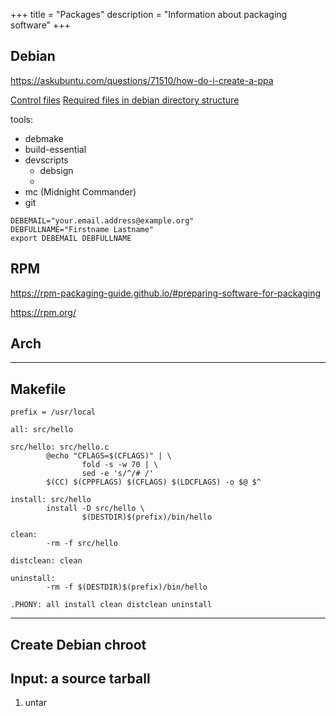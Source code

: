 +++
title = "Packages"
description = "Information about packaging software"
+++

## Debian

https://askubuntu.com/questions/71510/how-do-i-create-a-ppa

[Control files](https://www.debian.org/doc/debian-policy/ch-controlfields.html)
[Required files in debian directory structure](https://www.debian.org/doc/manuals/maint-guide/dreq.en.html)

tools:
* debmake
* build-essential
* devscripts
  * debsign
  * 
* mc (Midnight Commander)
* git

```
DEBEMAIL="your.email.address@example.org"
DEBFULLNAME="Firstname Lastname"
export DEBEMAIL DEBFULLNAME
```

## RPM

https://rpm-packaging-guide.github.io/#preparing-software-for-packaging

https://rpm.org/

## Arch

---

## Makefile

```make
prefix = /usr/local

all: src/hello

src/hello: src/hello.c
        @echo "CFLAGS=$(CFLAGS)" | \
                fold -s -w 70 | \
                sed -e 's/^/# /'
        $(CC) $(CPPFLAGS) $(CFLAGS) $(LDCFLAGS) -o $@ $^

install: src/hello
        install -D src/hello \
                $(DESTDIR)$(prefix)/bin/hello

clean:
        -rm -f src/hello

distclean: clean

uninstall:
        -rm -f $(DESTDIR)$(prefix)/bin/hello

.PHONY: all install clean distclean uninstall
```

---

## Create Debian chroot



## Input: a source tarball

1. untar
